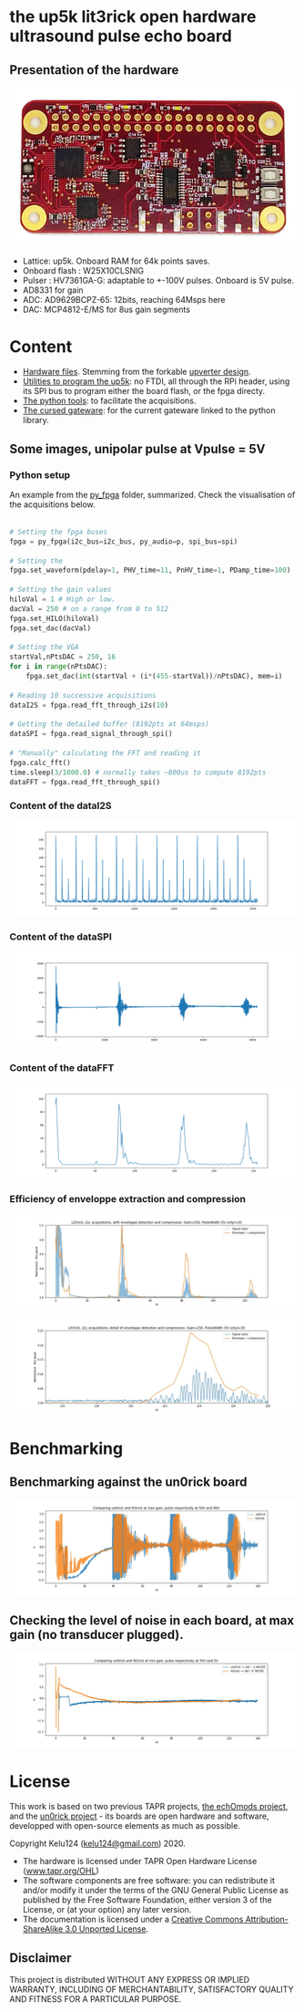 # the up5k lit3rick open hardware ultrasound pulse echo board

## Presentation of the hardware

![](/images/top.jpg)

* Lattice: up5k. Onboard RAM for 64k points saves.
* Onboard flash : W25X10CLSNIG
* Pulser : HV7361GA-G: adaptable to +-100V pulses. Onboard is 5V pulse.
* AD8331 for gain
* ADC: AD9629BCPZ-65: 12bits, reaching 64Msps here
* DAC: MCP4812-E/MS for 8us gain segments

# Content

* [Hardware files](/hardware/). Stemming from the forkable [upverter design](https://upverter.com/design/kelu124/lit3rick/).
* [Utilities to program the up5k](/program/): no FTDI, all through the RPi header, using its SPI bus to program either the board flash, or the fpga directy.
* [The python tools](/py_fpga/): to facilitate the acquisitions.
* [The cursed gateware](/verilog): for the current gateware linked to the python library.

## Some images, unipolar pulse at Vpulse = 5V

### Python setup

An example from the [py_fpga](/py_fpga/) folder, summarized. Check the visualisation of the acquisitions below.

```python

# Setting the fpga buses
fpga = py_fpga(i2c_bus=i2c_bus, py_audio=p, spi_bus=spi)

# Setting the 
fpga.set_waveform(pdelay=1, PHV_time=11, PnHV_time=1, PDamp_time=100)

# Setting the gain values
hiloVal = 1 # High or low.
dacVal = 250 # on a range from 0 to 512
fpga.set_HILO(hiloVal)
fpga.set_dac(dacVal)

# Setting the VGA
startVal,nPtsDAC = 250, 16
for i in range(nPtsDAC):
	fpga.set_dac(int(startVal + (i*(455-startVal))/nPtsDAC), mem=i)

# Reading 10 successive acquisitions
dataI2S = fpga.read_fft_through_i2s(10)

# Getting the detailed buffer (8192pts at 64msps)
dataSPI = fpga.read_signal_through_spi()

# "Manually" calculating the FFT and reading it
fpga.calc_fft() 
time.sleep(3/1000.0) # normally takes ~800us to compute 8192pts
dataFFT = fpga.read_fft_through_spi()

```

### Content of the dataI2S

![](/images/i2s.png)

### Content of the dataSPI

![](/images/raw_ref.png)

### Content of the dataFFT

![](/images/fpga_fft.png)

### Efficiency of enveloppe extraction and compression

![](/sample_acqs/lit3rick_i2s/lit3_i2s.jpg)

![](/sample_acqs/lit3rick_i2s/lit3_i2s_detailed.jpg)

# Benchmarking

## Benchmarking against the un0rick board 

![](/sample_acqs/compare_maxgain_b_90V.jpg)

## Checking the level of noise in each board, at max gain (no transducer plugged).

![](/sample_acqs/compare_noise.jpg)

# License

This work is based on two previous TAPR projects, [the echOmods project](https://github.com/kelu124/echomods/), and the [un0rick project](https://github.com/kelu124/un0rick) - its boards are open hardware and software, developped with open-source elements as much as possible.

Copyright Kelu124 (kelu124@gmail.com) 2020.

* The hardware is licensed under TAPR Open Hardware License (www.tapr.org/OHL)
* The software components are free software: you can redistribute it and/or modify it under the terms of the GNU General Public License as published by the Free Software Foundation, either version 3 of the License, or (at your option) any later version.
* The documentation is licensed under a [Creative Commons Attribution-ShareAlike 3.0 Unported License](http://creativecommons.org/licenses/by-sa/3.0/).

## Disclaimer

This project is distributed WITHOUT ANY EXPRESS OR IMPLIED WARRANTY, INCLUDING OF MERCHANTABILITY, SATISFACTORY QUALITY AND FITNESS FOR A PARTICULAR PURPOSE. 

